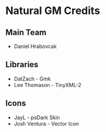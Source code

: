 Natural GM Credits
=================

Main Team
---------
 * Daniel Hrabovcak
 
Libraries
---------
 * DatZach - Gmk
 * Lee Thomason - TinyXML-2
 
Icons
-----
 * JayL - psDark Skin
 * Josh Ventura - Vector Icon